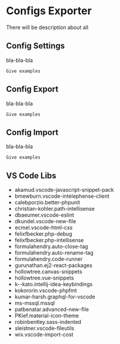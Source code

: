 # Configs Exporter
There will be description about all
## Config Settings
bla-bla-bla
```
Give examples
```
## Config Export
bla-bla-bla
```
Give examples
```
## Config Import
bla-bla-bla
```
Give examples
```
## VS Code Libs
* akamud.vscode-javascript-snippet-pack
* bmewburn.vscode-intelephense-client
* calebporzio.better-phpunit
* christian-kohler.path-intellisense
* dbaeumer.vscode-eslint
* dkundel.vscode-new-file
* ecmel.vscode-html-css
* felixfbecker.php-debug
* felixfbecker.php-intellisense
* formulahendry.auto-close-tag
* formulahendry.auto-rename-tag
* formulahendry.code-runner
* gurunathan.ej2-react-packages
* hollowtree.canvas-snippets
* hollowtree.vue-snippets
* k--kato.intellij-idea-keybindings
* kokororin.vscode-phpfmt
* kumar-harsh.graphql-for-vscode
* ms-mssql.mssql
* patbenatar.advanced-new-file
* PKief.material-icon-theme
* robinbentley.sass-indented
* sleistner.vscode-fileutils
* wix.vscode-import-cost
